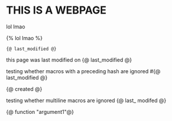 # THIS IS A WEBPAGE
lol lmao

{% lol lmao %}

`{@ last_modified @}` 

this page was last modified on {@ last_modified @}

testing whether macros with a preceding hash are ignored
#{@ last_modified @}

{@ created @}

testing whether multiline macros are ignored 
{@ last_
modifed @}

<script src="/static/test.js"></script> 


{@ function "argument1"@}